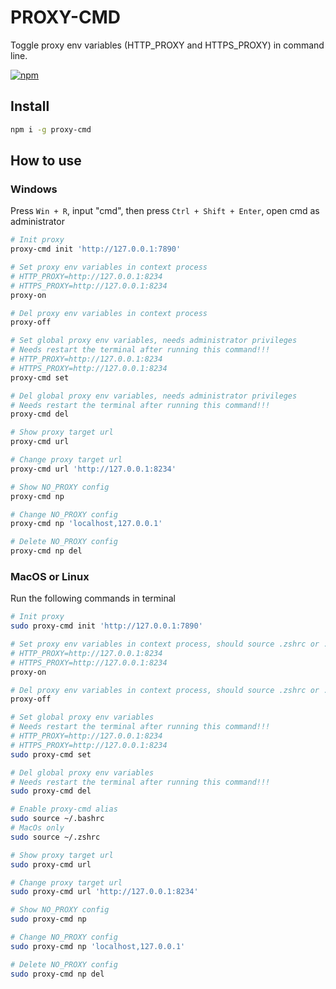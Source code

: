 # PROXY-CMD

Toggle proxy env variables (HTTP_PROXY and HTTPS_PROXY) in command line.

[![npm](https://img.shields.io/npm/v/proxy-cmd.svg)](https://www.npmjs.com/package/proxy-cmd)

## Install

```bash
npm i -g proxy-cmd
```

## How to use

### Windows

Press `Win + R`, input "cmd", then press `Ctrl + Shift + Enter`, open cmd as administrator

```bash
# Init proxy
proxy-cmd init 'http://127.0.0.1:7890'

# Set proxy env variables in context process
# HTTP_PROXY=http://127.0.0.1:8234
# HTTPS_PROXY=http://127.0.0.1:8234
proxy-on

# Del proxy env variables in context process
proxy-off

# Set global proxy env variables, needs administrator privileges
# Needs restart the terminal after running this command!!!
# HTTP_PROXY=http://127.0.0.1:8234
# HTTPS_PROXY=http://127.0.0.1:8234
proxy-cmd set

# Del global proxy env variables, needs administrator privileges
# Needs restart the terminal after running this command!!!
proxy-cmd del

# Show proxy target url
proxy-cmd url

# Change proxy target url
proxy-cmd url 'http://127.0.0.1:8234'

# Show NO_PROXY config
proxy-cmd np

# Change NO_PROXY config
proxy-cmd np 'localhost,127.0.0.1'

# Delete NO_PROXY config
proxy-cmd np del
```

### MacOS or Linux

Run the following commands in terminal

```bash
# Init proxy
sudo proxy-cmd init 'http://127.0.0.1:7890'

# Set proxy env variables in context process, should source .zshrc or .bashrc first
# HTTP_PROXY=http://127.0.0.1:8234
# HTTPS_PROXY=http://127.0.0.1:8234
proxy-on

# Del proxy env variables in context process, should source .zshrc or .bashrc first
proxy-off

# Set global proxy env variables
# Needs restart the terminal after running this command!!!
# HTTP_PROXY=http://127.0.0.1:8234
# HTTPS_PROXY=http://127.0.0.1:8234
sudo proxy-cmd set

# Del global proxy env variables
# Needs restart the terminal after running this command!!!
sudo proxy-cmd del

# Enable proxy-cmd alias
sudo source ~/.bashrc
# MacOs only
sudo source ~/.zshrc

# Show proxy target url
sudo proxy-cmd url

# Change proxy target url
sudo proxy-cmd url 'http://127.0.0.1:8234'

# Show NO_PROXY config
sudo proxy-cmd np

# Change NO_PROXY config
sudo proxy-cmd np 'localhost,127.0.0.1'

# Delete NO_PROXY config
sudo proxy-cmd np del
```

